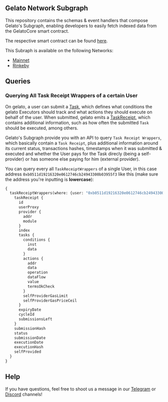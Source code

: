 ## Gelato Network Subgraph

This repository contains the schemas & event handlers that compose Gelato's Subgraph, enabling developers to easily fetch indexed data from the GelatoCore smart contract.

The respective smart contract can be found [here](https://github.com/gelatodigital/gelato-network/blob/master/contracts/gelato_core/GelatoCore.sol).

This Subraph is available on the following Networks:
- [Mainnet](https://thegraph.com/explorer/subgraph/gelatodigital/gelato-network)
- [Rinkeby](https://thegraph.com/explorer/subgraph/gelatodigital/gelato-network-rinkeby)

## Queries

### Querying All Task Receipt Wrappers of a certain User

On gelato, a user can submit a [Task](https://github.com/gelatodigital/gelato-network/blob/257f534cf0de7652928d082b09fd32d4db12c969/contracts/gelato_core/interfaces/IGelatoCore.sol#L31-L36), which defines what conditions the gelato Executors should track and what actions they should execute on behalf of the user. When submitted, gelato emits a [TaskReceipt](https://github.com/gelatodigital/gelato-network/blob/257f534cf0de7652928d082b09fd32d4db12c969/contracts/gelato_core/interfaces/IGelatoCore.sol#L38-L47), which contains additional information, such as how often the submitted `Task` should be executed, among others.

Gelato's Subgraph provide you with an API to query `Task Receipt Wrappers`, which basically contain a `Task Receipt`, plus additional information around its current status, transactions hashes, timestamps when it was submitted & executed and whether the User pays for the Task direcly (being a self-provider) or has someone else paying for him (external provider).

You can query every all `TaskReceiptWrappers` of a single User, in this case address `0xb0511d19216320e0612746cb24943300b03955f3` like this (make sure the address you're inputting is **lowercase**):

```graphql
{
  taskReceiptWrappers(where: {user: "0xb0511d19216320e0612746cb24943300b03955f3"}) {
    taskReceipt {
      id
      userProxy
      provider {
        addr
        module
      }
      index
      tasks {
        conditions {
          inst
          data
        }
        actions {
          addr
          data
          operation
          dataFlow
          value
          termsOkCheck
        }
        selfProviderGasLimit
        selfProviderGasPriceCeil
      }
      expiryDate
      cycleId
      submissionsLeft
    }
    submissionHash
    status
    submissionDate
    executionDate
    executionHash
    selfProvided
  }
}
```

## Help

If you have questions, feel free to shoot us a message in our [Telegram](https://t.me/joinchat/HbZmeE1JoKF92g_idVz6nA) or [Discord](https://discord.gg/Avmrfg7) channels!
